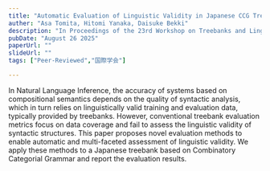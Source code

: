 ```yaml
---
title: "Automatic Evaluation of Linguistic Validity in Japanese CCG Treebanks"
auther: "Asa Tomita, Hitomi Yanaka, Daisuke Bekki"
description: "In Proceedings of the 23rd Workshop on Treebanks and Linguistic Theories (TLT 2025)"
pubDate: "August 26 2025"
paperUrl: ""
slideUrl: ""
tags: ["Peer-Reviewed","国際学会"]

---
```

In Natural Language Inference, the accuracy of systems based on compositional semantics depends on the quality of syntactic analysis, which in turn relies on linguistically valid training and evaluation data, typically provided by treebanks. However, conventional treebank evaluation metrics focus on data coverage and fail to assess the linguistic validity of syntactic structures. This paper proposes novel evaluation methods to enable automatic and multi-faceted assessment of linguistic validity. We apply these methods to a Japanese treebank based on Combinatory Categorial Grammar and report the evaluation results.